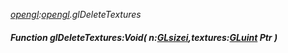 _[opengl](../../modules/opengl/opengl-module.md):[opengl](../../modules/opengl/opengl-module.md).glDeleteTextures_
##### Function glDeleteTextures:Void( n:[GLsizei](../../modules/opengl/opengl-glsizei.md),textures:[GLuint](../../modules/opengl/opengl-gluint.md) Ptr )
